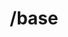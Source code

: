 ---
title: /base
excerpt: Testing Sample Description
api:
  file: spec.json
  operationId: get_base
hidden: false
---